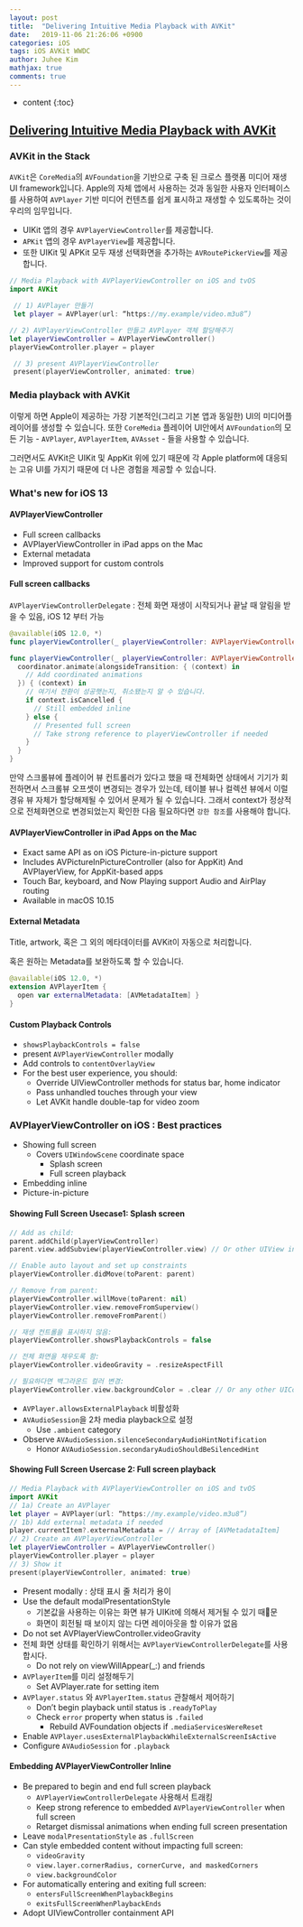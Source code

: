 ```yaml
---
layout: post
title:  "Delivering Intuitive Media Playback with AVKit"
date:   2019-11-06 21:26:06 +0900
categories: iOS
tags: iOS AVKit WWDC
author: Juhee Kim
mathjax: true
comments: true
---
```


* content
{:toc}

## [Delivering Intuitive Media Playback with AVKit](https://developer.apple.com/videos/play/wwdc2019/503/)

### AVKit in the Stack
`AVKit`은 `CoreMedia`의 `AVFoundation`을 기반으로 구축 된 크로스 플랫폼 미디어 재생 UI framework입니다. Apple의 자체 앱에서 사용하는 것과 동일한 사용자 인터페이스를 사용하여 `AVPlayer` 기반 미디어 컨텐츠를 쉽게 표시하고 재생할 수 있도록하는 것이 우리의 임무입니다.

* UIKit 앱의 경우 `AVPlayerViewController`를 제공합니다.
* `APKit` 앱의 경우 `AVPlayerView`를 제공합니다.
* 또한 UIKit 및 APKit 모두 재생 선택화면을 추가하는 `AVRoutePickerView`를 제공합니다.

```swift
// Media Playback with AVPlayerViewController on iOS and tvOS
import AVKit

 // 1) AVPlayer 만들기
 let player = AVPlayer(url: “https://my.example/video.m3u8”)

// 2) AVPlayerViewController 만들고 AVPlayer 객체 할당해주기
let playerViewController = AVPlayerViewController()
playerViewController.player = player

 // 3) present AVPlayerViewController
 present(playerViewController, animated: true)
```

### Media playback with AVKit
이렇게 하면 Apple이 제공하는 가장 기본적인(그리고 기본 앱과 동일한) UI의 미디어플레이어를 생성할 수 있습니다. 또한 `CoreMedia` 플레이어 UI안에서 `AVFoundation`의 모든 기능 - `AVPlayer`, `AVPlayerItem`, `AVAsset` - 들을 사용할 수 있습니다.

그러면서도 AVKit은 UIKit 및 AppKit 위에 있기 때문에 각 Apple platform에 대응되는 고유 UI를 가지기 때문에 더 나은 경험을 제공할 수 있습니다.

### What's new for iOS 13
#### AVPlayerViewController
* Full screen callbacks
* AVPlayerViewController in iPad apps on the Mac
* External metadata
* Improved support for custom controls

#### Full screen callbacks
`AVPlayerViewControllerDelegate` : 전체 화면 재생이 시작되거나 끝날 때 알림을 받을 수 있음, iOS 12 부터 가능  

```swift
@available(iOS 12.0, *)
func playerViewController(_ playerViewController: AVPlayerViewController, willBeginFullScreenPresentationWithAnimationCoordinator coordinator: UIViewControllerTransitionCoordinator)

func playerViewController(_ playerViewController: AVPlayerViewController, willEndFullScreenPresentationWithAnimationCoordinator coordinator: UIViewControllerTransitionCoordinator) {
  coordinator.animate(alongsideTransition: { (context) in
    // Add coordinated animations
  }) { (context) in
    // 여기서 전환이 성공햇는지, 취소됐는지 알 수 있습니다.
    if context.isCancelled {
      // Still embedded inline
    } else {
      // Presented full screen
      // Take strong reference to playerViewController if needed
    }
  }
}
```
만약 스크롤뷰에 플레이어 뷰 컨트롤러가 있다고 했을 때 전체화면 상태에서 기기가 회전하면서 스크롤뷰 오프셋이 변경되는 경우가 있는데, 테이블 뷰나 컬렉션 뷰에서 이럴 경유 뷰 자체가 할당해제될 수 있어서 문제가 될 수 있습니다. 그래서 context가 정상적으로 전체화면으로 변경되었는지 확인한 다음 필요하다면 `강한 참조`를 사용해야 합니다.

#### AVPlayerViewController in iPad Apps on the Mac
* Exact same API as on iOS Picture-in-picture support
* Includes AVPictureInPictureController (also for AppKit) And AVPlayerView, for AppKit-based apps
* Touch Bar, keyboard, and Now Playing support Audio and AirPlay routing
* Available in macOS 10.15

#### External Metadata
Title, artwork, 혹은 그 외의 메타데이터를 AVKit이 자동으로 처리합니다.

혹은 원하는 Metadata를 보완하도록 할 수 있습니다.
```swift
@available(iOS 12.0, *)
extension AVPlayerItem {
  open var externalMetadata: [AVMetadataItem] }
}
```

#### Custom Playback Controls
* `showsPlaybackControls = false`
* present `AVPlayerViewController` modally
* Add controls to `contentOverlayView`
* For the best user experience, you should:
  * Override UIViewController methods for status bar, home indicator
  * Pass unhandled touches through your view
  * Let AVKit handle double-tap for video zoom

### AVPlayerViewController on iOS : Best practices
* Showing full screen
  * Covers `UIWindowScene` coordinate space
    * Splash screen
    * Full screen playback
* Embedding inline
* Picture-in-picture

#### Showing Full Screen Usecase1: Splash screen
```swift
// Add as child:
parent.addChild(playerViewController)
parent.view.addSubview(playerViewController.view) // Or other UIView insertion API

// Enable auto layout and set up constraints
playerViewController.didMove(toParent: parent)

// Remove from parent:
playerViewController.willMove(toParent: nil)
playerViewController.view.removeFromSuperview()
playerViewController.removeFromParent()

// 재생 컨트롤을 표시하지 않음:
playerViewController.showsPlaybackControls = false

// 전체 화면을 채우도록 함:
playerViewController.videoGravity = .resizeAspectFill

// 필요하다면 백그라운드 컬러 변경:
playerViewController.view.backgroundColor = .clear // Or any other UIColor
```

* `AVPlayer.allowsExternalPlayback` 비활성화
* `AVAudioSession`을 2차 media playback으로 설정
  * Use `.ambient` category
* Observe `AVAudioSession.silenceSecondaryAudioHintNotification`
  * Honor `AVAudioSession.secondaryAudioShouldBeSilencedHint`

#### Showing Full Screen Usercase 2: Full screen playback
```swift
// Media Playback with AVPlayerViewController on iOS and tvOS
import AVKit
// 1a) Create an AVPlayer
let player = AVPlayer(url: “https://my.example/video.m3u8”)
// 1b) Add external metadata if needed
player.currentItem?.externalMetadata = // Array of [AVMetadataItem]
// 2) Create an AVPlayerViewController
let playerViewController = AVPlayerViewController()
playerViewController.player = player
// 3) Show it
present(playerViewController, animated: true)
```

* Present modally : 상태 표시 줄 처리가 용이
* Use the default modalPresentationStyle
  * 기본값을 사용하는 이유는 화면 뷰가 UIKit에 의해서 제거될 수 있기 때문
  * 화면이 회전될 때 보이지 않는 다면 레이아웃을 할 이유가 없음
* Do not set AVPlayerViewController.videoGravity
* 전체 화면 상태를 확인하기 위해서는 `AVPlayerViewControllerDelegate`를 사용합시다.
  * Do not rely on viewWillAppear(_:) and friends
* `AVPlayerItem`를 미리 설정해두기
  * Set AVPlayer.rate for setting item
* `AVPlayer.status` 와 `AVPlayerItem.status` 관찰해서 제어하기
  * Don’t begin playback until status is `.readyToPlay`
  * Check `error` property when status is `.failed`
    * Rebuild AVFoundation objects if `.mediaServicesWereReset`
* Enable `AVPlayer.usesExternalPlaybackWhileExternalScreenIsActive`
* Configure `AVAudioSession` for `.playback`

#### Embedding AVPlayerViewController Inline
* Be prepared to begin and end full screen playback
  * `AVPlayerViewControllerDelegate` 사용해서 트래킹
  * Keep strong reference to embedded `AVPlayerViewController` when full screen
  * Retarget dismissal animations when ending full screen presentation
* Leave `modalPresentationStyle` as `.fullScreen`
* Can style embedded content without impacting full screen:
  * `videoGravity`
  * `view.layer.cornerRadius, cornerCurve, and maskedCorners`
  * `view.backgroundColor`
* For automatically entering and exiting full screen:
  * `entersFullScreenWhenPlaybackBegins`
  * `exitsFullScreenWhenPlaybackEnds`
* Adopt UIViewController containment API
